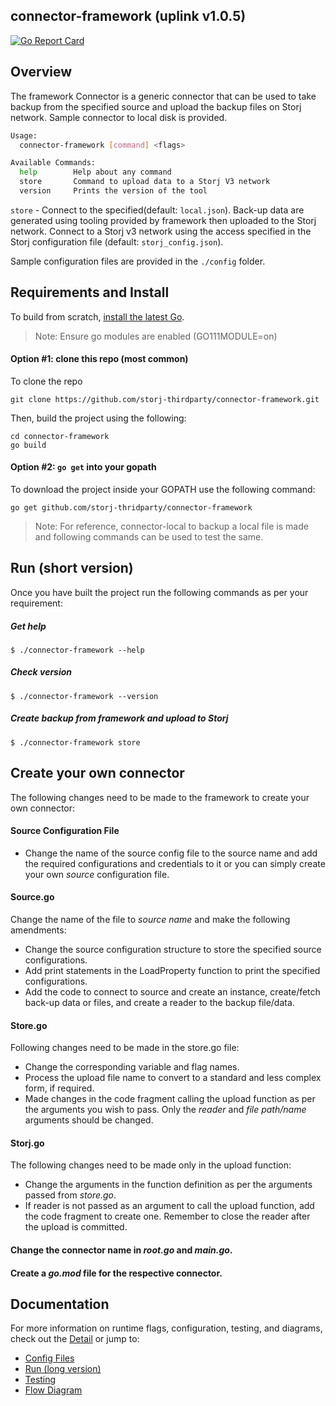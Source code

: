 ## connector-framework (uplink v1.0.5)

[![Go Report Card](https://goreportcard.com/badge/github.com/storj-thirdparty/storj-framework)](https://goreportcard.com/report/github.com/storj-thirdparty/connector-framework)

## Overview

The framework Connector is a generic connector that can be used to take backup from the specified source and upload the backup files on Storj network. Sample connector to local disk is provided.

```bash
Usage:
  connector-framework [command] <flags>

Available Commands:
  help        Help about any command
  store       Command to upload data to a Storj V3 network
  version     Prints the version of the tool
```


`store` - Connect to the specified(default: `local.json`). Back-up data are generated using tooling provided by framework then uploaded to the Storj network. Connect to a Storj v3 network using the access specified in the Storj configuration file (default: `storj_config.json`).


Sample configuration files are provided in the `./config` folder.



## Requirements and Install

To build from scratch, [install the latest Go](https://golang.org/doc/install#install).

> Note: Ensure go modules are enabled (GO111MODULE=on)



#### Option #1: clone this repo (most common)

To clone the repo

```
git clone https://github.com/storj-thirdparty/connector-framework.git
```

Then, build the project using the following:

```
cd connector-framework
go build
```



#### Option #2:  ``go get`` into your gopath

To download the project inside your GOPATH use the following command:

```
go get github.com/storj-thridparty/connector-framework
```


> Note: For reference, connector-local to backup a local file is made and following commands can be used to test the same.


## Run (short version)

Once you have built the project run the following commands as per your requirement:

##### Get help

```
$ ./connector-framework --help
```

##### Check version

```
$ ./connector-framework --version
```

##### Create backup from framework and upload to Storj

```
$ ./connector-framework store
```


## Create your own connector

The following changes need to be made to the framework to create your own connector:

#### Source Configuration File

* Change the name of the source config file to the source name and add the required configurations and credentials to it or you can simply create your own *source* configuration file.

#### Source.go

Change the name of the file to *source name* and make the following amendments:

* Change the source configuration structure to store the specified source configurations.
* Add print statements in the Load<Source>Property function to print the specified configurations.
* Add the code to connect to source and create an instance, create/fetch back-up data or files, and create a reader to the backup file/data.

#### Store.go

Following changes need to be made in the store.go file:

* Change the corresponding variable and flag names.
* Process the upload file name to convert to a standard and less complex form, if required.
* Made changes in the code fragment calling the upload function as per the arguments you wish to pass. Only the *reader* and *file path/name* arguments should be changed.

#### Storj.go

The following changes need to be made only in the upload function:

* Change the arguments in the function definition as per the arguments passed from *store.go*.
* If reader is not passed as an argument to call the upload function, add the code fragment to create one. Remember to close the reader after the upload is committed.

#### Change the connector name in *root.go* and *main.go*.

#### Create a *go.mod* file for the respective connector.



## Documentation

For more information on runtime flags, configuration, testing, and diagrams, check out the [Detail](//github.com/storj-thirdparty/storj-framework/wiki/Home) or jump to:

* [Config Files](//github.com/storj-thirdparty/connector-framework/wiki/#config-files)
* [Run (long version)](//github.com/storj-thirdparty/connector-framework/wiki/#run)
* [Testing](//github.com/storj-thirdparty/connector-framework/wiki/#testing)
* [Flow Diagram](//github.com/storj-thirdparty/connector-framework/wiki/#flow-diagram)

